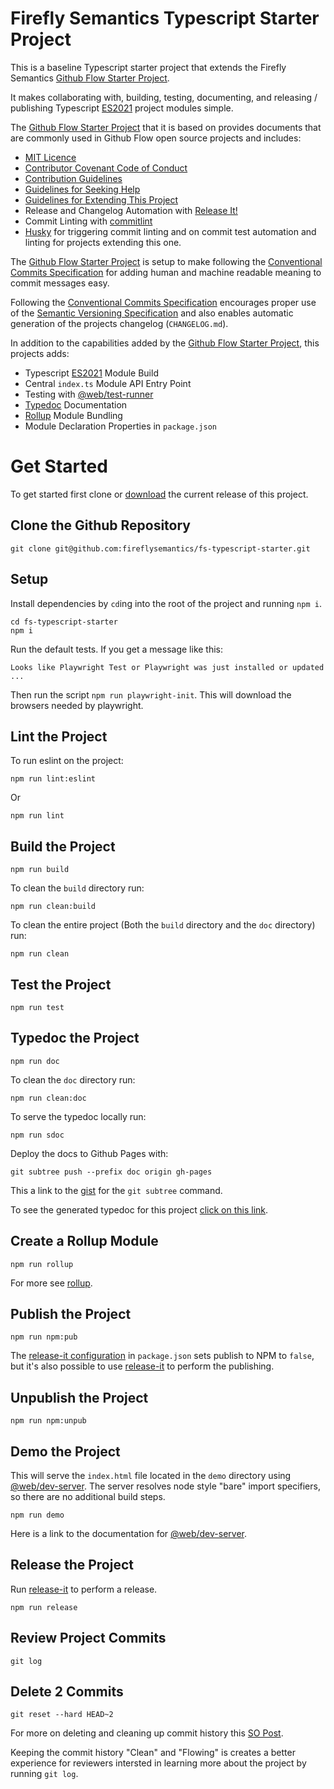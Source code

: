 # Firefly Semantics Typescript Starter Project

This is a baseline Typescript starter project that extends the Firefly Semantics [Github Flow Starter Project][fs-github-flow].

It makes collaborating with, building, testing, documenting,
and releasing / publishing Typescript [ES2021][es2021] project modules simple.

The [Github Flow Starter Project][fs-github-flow]
that it is based on provides documents that are commonly
used in Github Flow open source projects and includes:

- [MIT Licence](./LICENSE)
- [Contributor Covenant Code of Conduct][conduct]
- [Contribution Guidelines][contributing]
- [Guidelines for Seeking Help][questions]
- [Guidelines for Extending This Project][extension]
- Release and Changelog Automation with [Release It!](https://github.com/release-it/release-it)
- Commit Linting with [commitlint](https://github.com/conventional-changelog/commitlint)
- [Husky](https://www.npmjs.com/package/husky) for triggering commit linting and on commit test automation and linting for projects extending this one.

The [Github Flow Starter Project][fs-github-flow] is setup to make following the [Conventional Commits Specification][conventional-commits] for adding human and machine readable meaning to commit messages easy.

Following the [Conventional Commits Specification][conventional-commits] encourages proper use of the [Semantic Versioning Specification](https://semver.org/) and also enables automatic generation of the projects changelog (`CHANGELOG.md`).

In addition to the capabilities added by the [Github Flow Starter Project][fs-github-flow], this projects adds:

- Typescript [ES2021] Module Build
- Central `index.ts` Module API Entry Point
- Testing with [@web/test-runner][wtr]
- [Typedoc][typedoc] Documentation
- [Rollup](https://rollupjs.org/) Module Bundling
- Module Declaration Properties in `package.json`

# Get Started

To get started first clone or [download](https://github.com/fireflysemantics/fs-typescript-starter/archive/refs/tags/1.2.0.zip) the current release of this project.

## Clone the Github Repository

```
git clone git@github.com:fireflysemantics/fs-typescript-starter.git
```

## Setup

Install dependencies by `cd`ing into the root
of the project and running `npm i`.

```
cd fs-typescript-starter
npm i
```

Run the default tests. If you get a message like this:

```
Looks like Playwright Test or Playwright was just installed or updated ...
```

Then run the script `npm run playwright-init`. This will download the browsers needed by playwright.

## Lint the Project

To run eslint on the project:

```
npm run lint:eslint
```

Or

```
npm run lint
```

## Build the Project

```
npm run build
```

To clean the `build` directory run:

```
npm run clean:build
```

To clean the entire project (Both the `build` directory and the `doc` directory) run:

```
npm run clean
```

## Test the Project

```
npm run test
```

## Typedoc the Project

```
npm run doc
```

To clean the `doc` directory run:

```
npm run clean:doc
```

To serve the typedoc locally run:

```
npm run sdoc
```

Deploy the docs to Github Pages with:

```
git subtree push --prefix doc origin gh-pages
```

This a link to the [gist](https://gist.github.com/cobyism/4730490) for the `git subtree` command.

To see the generated typedoc for this project [click on this link](https://fireflysemantics.github.io/fs-typescript-starter/).

## Create a Rollup Module

```
npm run rollup
```

For more see [rollup][rollup].

## Publish the Project

```
npm run npm:pub
```

The [release-it configuration](https://github.com/release-it/release-it/blob/main/docs/npm.md) in `package.json` sets
publish to NPM to `false`, but it's also possible to use [release-it][rl] to perform the publishing.

## Unpublish the Project

```
npm run npm:unpub
```

## Demo the Project

This will serve the `index.html` file located in the `demo`
directory using [@web/dev-server][server]. The server resolves
node style "bare" import specifiers, so there are no additional
build steps.

```
npm run demo
```

Here is a link to the documentation for [@web/dev-server][server-docs].

## Release the Project

Run [release-it][rl] to perform a release.

```
npm run release
```

## Review Project Commits

```
git log
```

## Delete 2 Commits

```
git reset --hard HEAD~2
```

For more on deleting and cleaning up commit history this [SO Post][so].

Keeping the commit history "Clean" and "Flowing" is creates a better
experience for reviewers intersted in learning more about the project
by running `git log`.

[fs-github-flow]: https://github.com/fireflysemantics/fs-github-flow-docs-starter
[conduct]: .github/CODE_OF_CONDUCT.md
[commit]: .github/COMMIT_GUIDELINES.md
[contributing]: .github/CONTRIBUTING.md
[extension]: .github/PROJECT_EXTENSION.md
[questions]: .github/QUESTIONS.md
[conventional-commits]: https://www.conventionalcommits.org/en/v1.0.0/
[es2021]: https://tc39.es/ecma262/2021/
[wtr]: https://www.npmjs.com/package/@web/test-runner
[typedoc]: https://typedoc.org/
[rollup]: https://rollupjs.org/
[rl]: https://github.com/release-it/release-it/tree/main
[so]: https://stackoverflow.com/questions/10153486/how-to-delete-the-last-n-commits-on-github-and-locally
[server]: https://www.npmjs.com/package/@web/dev-server
[server-docs]: https://modern-web.dev/docs/dev-server/overview/
